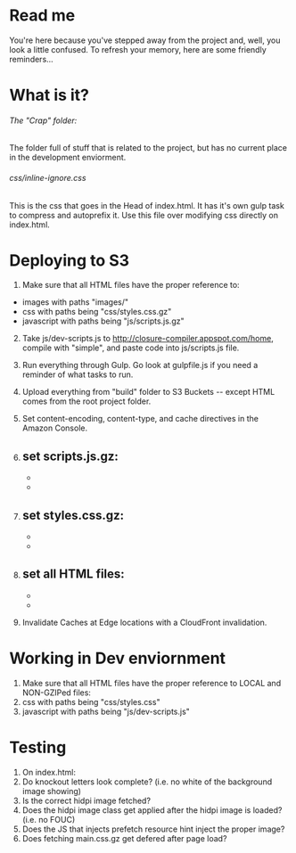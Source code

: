 # Read me

You're here because you've stepped away from the project and, well, you look a little confused. To refresh your memory, here are some friendly reminders...

# What is it?

###### The "Crap" folder:

The folder full of stuff that is related to the project, but has no current place in the development enviorment. 

###### css/inline-ignore.css

This is the css that goes in the Head of index.html. It has it's own gulp task to compress and autoprefix it. Use this file over modifying css directly on index.html. 


# Deploying to S3

1.  Make sure that all HTML files have the proper reference to:
  -  images with paths "images/"
  -  css with paths being "css/styles.css.gz"
  -  javascript with paths being "js/scripts.js.gz"

2.  Take js/dev-scripts.js to http://closure-compiler.appspot.com/home, compile with "simple", and paste code into js/scripts.js file. 

3.  Run everything through Gulp. Go look at gulpfile.js if you need a reminder of what tasks to run.

4.  Upload everything from "build" folder to S3 Buckets -- except HTML comes from the root project folder. 

5.  Set content-encoding, content-type, and cache directives in the Amazon Console.
  1.  set scripts.js.gz:
		- 
		-
		-
  2.  set styles.css.gz:
		-
		-
		-
  3.  set all HTML files:
		-
		-
		-

6.  Invalidate Caches at Edge locations with a CloudFront invalidation.


# Working in Dev enviornment

1.  Make sure that all HTML files have the proper reference to LOCAL and NON-GZIPed files:
  1.  css with paths being "css/styles.css"
  2.  javascript with paths being "js/dev-scripts.js"

# Testing

1.  On index.html:
  1.  Do knockout letters look complete? (i.e. no white of the background image showing)
  2.  Is the correct hidpi image fetched?
  3.  Does the hidpi image class get applied after the hidpi image is loaded? (i.e. no FOUC)
  4.  Does the JS that injects prefetch resource hint inject the proper image?
  5.  Does fetching main.css.gz get defered after page load?
	
  


